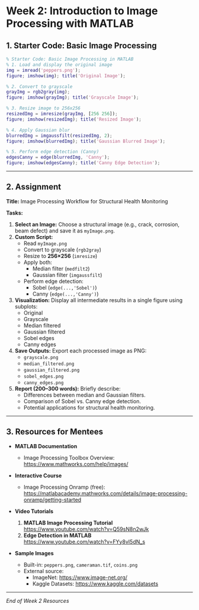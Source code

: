 # Week 2: Introduction to Image Processing with MATLAB

## 1. Starter Code: Basic Image Processing

```matlab
% Starter Code: Basic Image Processing in MATLAB
% 1. Load and display the original image
img = imread('peppers.png');
figure; imshow(img); title('Original Image');

% 2. Convert to grayscale
grayImg = rgb2gray(img);
figure; imshow(grayImg); title('Grayscale Image');

% 3. Resize image to 256x256
resizedImg = imresize(grayImg, [256 256]);
figure; imshow(resizedImg); title('Resized Image');

% 4. Apply Gaussian blur
blurredImg = imgaussfilt(resizedImg, 2);
figure; imshow(blurredImg); title('Gaussian Blurred Image');

% 5. Perform edge detection (Canny)
edgesCanny = edge(blurredImg, 'Canny');
figure; imshow(edgesCanny); title('Canny Edge Detection');
```

---

## 2. Assignment

**Title:** Image Processing Workflow for Structural Health Monitoring

**Tasks:**
1. **Select an Image:** Choose a structural image (e.g., crack, corrosion, beam defect) and save it as `myImage.png`.
2. **Custom Script:**  
   - Read `myImage.png`  
   - Convert to grayscale (`rgb2gray`)  
   - Resize to **256×256** (`imresize`)  
   - Apply both:
     - Median filter (`medfilt2`)
     - Gaussian filter (`imgaussfilt`)
   - Perform edge detection:
     - Sobel (`edge(...,'Sobel')`)
     - Canny (`edge(...,'Canny')`)
3. **Visualization:** Display all intermediate results in a single figure using subplots:
   - Original
   - Grayscale
   - Median filtered
   - Gaussian filtered
   - Sobel edges
   - Canny edges
4. **Save Outputs:** Export each processed image as PNG:
   - `grayscale.png`
   - `median_filtered.png`
   - `gaussian_filtered.png`
   - `sobel_edges.png`
   - `canny_edges.png`
5. **Report (200–300 words):** Briefly describe:
   - Differences between median and Gaussian filters.
   - Comparison of Sobel vs. Canny edge detection.
   - Potential applications for structural health monitoring.

---

## 3. Resources for Mentees

- **MATLAB Documentation**  
  - Image Processing Toolbox Overview:  
    https://www.mathworks.com/help/images/

- **Interactive Course**  
  - Image Processing Onramp (free):  
    https://matlabacademy.mathworks.com/details/image-processing-onramp/getting-started

- **Video Tutorials**  
  1. **MATLAB Image Processing Tutorial**  
     https://www.youtube.com/watch?v=Q59sN8n2wJk  
  2. **Edge Detection in MATLAB**  
     https://www.youtube.com/watch?v=FYy8vI5dN_s

- **Sample Images**  
  - Built-in: `peppers.png`, `cameraman.tif`, `coins.png`  
  - External source:  
    - ImageNet: https://www.image-net.org/  
    - Kaggle Datasets: https://www.kaggle.com/datasets

---

_End of Week 2 Resources_


